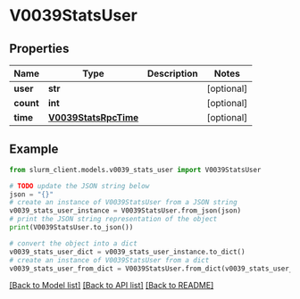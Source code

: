 # V0039StatsUser


## Properties

Name | Type | Description | Notes
------------ | ------------- | ------------- | -------------
**user** | **str** |  | [optional] 
**count** | **int** |  | [optional] 
**time** | [**V0039StatsRpcTime**](V0039StatsRpcTime.md) |  | [optional] 

## Example

```python
from slurm_client.models.v0039_stats_user import V0039StatsUser

# TODO update the JSON string below
json = "{}"
# create an instance of V0039StatsUser from a JSON string
v0039_stats_user_instance = V0039StatsUser.from_json(json)
# print the JSON string representation of the object
print(V0039StatsUser.to_json())

# convert the object into a dict
v0039_stats_user_dict = v0039_stats_user_instance.to_dict()
# create an instance of V0039StatsUser from a dict
v0039_stats_user_from_dict = V0039StatsUser.from_dict(v0039_stats_user_dict)
```
[[Back to Model list]](../README.md#documentation-for-models) [[Back to API list]](../README.md#documentation-for-api-endpoints) [[Back to README]](../README.md)



